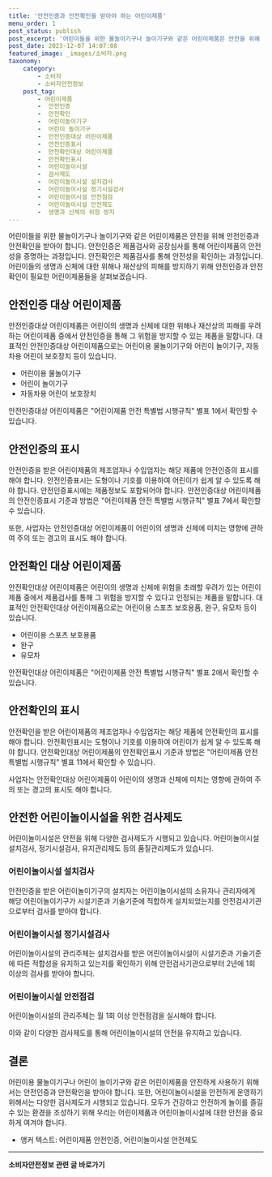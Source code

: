 ```yaml
---
title: '안전인증과 안전확인을 받아야 하는 어린이제품'
menu_order: 1
post_status: publish
post_excerpt: '어린이들을 위한 물놀이기구나 놀이기구와 같은 어린이제품은 안전을 위해 안전인증과 안전확인을 받아야 합니다. 안전인증은 제품검사와 공장심사를 통해 어린이제품의 안전성을 증명하는 과정입니다. 안전확인은 제품검사를 통해 안전성을 확인하는 과정입니다. 어린이들의 생명과 신체에 대한 위해나 재산상의 피해를 방지하기 위해 안전인증과 안전확인이 필요한 어린이제품들을 살펴보겠습니다.'
post_date: 2023-12-07 14:07:08
featured_image: _images/소비자.png
taxonomy:
    category:
        - 소비자
        - 소비자안전정보
    post_tag:
        - 어린이제품
        -  안전인증
        -  안전확인
        -  어린이놀이기구
        -  어린이 놀이기구
        -  안전인증대상 어린이제품
        -  안전인증표시
        -  안전확인대상 어린이제품
        -  안전확인표시
        -  어린이놀이시설
        -  검사제도
        -  어린이놀이시설 설치검사
        -  어린이놀이시설 정기시설검사
        -  어린이놀이시설 안전점검
        -  어린이놀이시설 안전제도
        -  생명과 신체의 위험 방지
---
```



어린이들을 위한 물놀이기구나 놀이기구와 같은 어린이제품은 안전을 위해 안전인증과 안전확인을 받아야 합니다. 안전인증은 제품검사와 공장심사를 통해 어린이제품의 안전성을 증명하는 과정입니다. 안전확인은 제품검사를 통해 안전성을 확인하는 과정입니다. 어린이들의 생명과 신체에 대한 위해나 재산상의 피해를 방지하기 위해 안전인증과 안전확인이 필요한 어린이제품들을 살펴보겠습니다.

## 안전인증 대상 어린이제품

안전인증대상 어린이제품은 어린이의 생명과 신체에 대한 위해나 재산상의 피해를 우려하는 어린이제품 중에서 안전인증을 통해 그 위험을 방지할 수 있는 제품을 말합니다. 대표적인 안전인증대상 어린이제품으로는 어린이용 물놀이기구와 어린이 놀이기구, 자동차용 어린이 보호장치 등이 있습니다.

- 어린이용 물놀이기구
- 어린이 놀이기구
- 자동차용 어린이 보호장치

안전인증대상 어린이제품은 "어린이제품 안전 특별법 시행규칙" 별표 1에서 확인할 수 있습니다.

## 안전인증의 표시

안전인증을 받은 어린이제품의 제조업자나 수입업자는 해당 제품에 안전인증의 표시를 해야 합니다. 안전인증표시는 도형이나 기호를 이용하여 어린이가 쉽게 알 수 있도록 해야 합니다. 안전인증표시에는 제품정보도 포함되어야 합니다. 안전인증대상 어린이제품의 안전인증표시 기준과 방법은 "어린이제품 안전 특별법 시행규칙" 별표 7에서 확인할 수 있습니다.

또한, 사업자는 안전인증대상 어린이제품이 어린이의 생명과 신체에 미치는 영향에 관하여 주의 또는 경고의 표시도 해야 합니다.

## 안전확인 대상 어린이제품

안전확인대상 어린이제품은 어린이의 생명과 신체에 위험을 초래할 우려가 있는 어린이제품 중에서 제품검사를 통해 그 위험을 방지할 수 있다고 인정되는 제품을 말합니다. 대표적인 안전확인대상 어린이제품으로는 어린이용 스포츠 보호용품, 완구, 유모차 등이 있습니다.

- 어린이용 스포츠 보호용품
- 완구
- 유모차

안전확인대상 어린이제품은 "어린이제품 안전 특별법 시행규칙" 별표 2에서 확인할 수 있습니다.

## 안전확인의 표시

안전확인을 받은 어린이제품의 제조업자나 수입업자는 해당 제품에 안전확인의 표시를 해야 합니다. 안전확인표시는 도형이나 기호를 이용하여 어린이가 쉽게 알 수 있도록 해야 합니다. 안전확인대상 어린이제품의 안전확인표시 기준과 방법은 "어린이제품 안전 특별법 시행규칙" 별표 11에서 확인할 수 있습니다.

사업자는 안전확인대상 어린이제품이 어린이의 생명과 신체에 미치는 영향에 관하여 주의 또는 경고의 표시도 해야 합니다.

## 안전한 어린이놀이시설을 위한 검사제도

어린이놀이시설은 안전을 위해 다양한 검사제도가 시행되고 있습니다. 어린이놀이시설 설치검사, 정기시설검사, 유지관리제도 등의 품질관리제도가 있습니다.

### 어린이놀이시설 설치검사

안전인증을 받은 어린이놀이기구의 설치자는 어린이놀이시설의 소유자나 관리자에게 해당 어린이놀이기구가 시설기준과 기술기준에 적합하게 설치되었는지를 안전검사기관으로부터 검사를 받아야 합니다.

### 어린이놀이시설 정기시설검사

어린이놀이시설의 관리주체는 설치검사를 받은 어린이놀이시설이 시설기준과 기술기준에 따른 적합성을 유지하고 있는지를 확인하기 위해 안전검사기관으로부터 2년에 1회 이상의 검사를 받아야 합니다.

### 어린이놀이시설 안전점검

어린이놀이시설의 관리주체는 월 1회 이상 안전점검을 실시해야 합니다.

이와 같이 다양한 검사제도를 통해 어린이놀이시설의 안전을 유지하고 있습니다.

## 결론

어린이용 물놀이기구나 어린이 놀이기구와 같은 어린이제품을 안전하게 사용하기 위해서는 안전인증과 안전확인을 받아야 합니다. 또한, 어린이놀이시설을 안전하게 운영하기 위해서는 다양한 검사제도가 시행되고 있습니다. 모두가 건강하고 안전하게 놀이를 즐길 수 있는 환경을 조성하기 위해 우리는 어린이제품과 어린이놀이시설에 대한 안전을 중요하게 여겨야 합니다.

* 앵커 텍스트: 어린이제품 안전인증, 어린이놀이시설 안전제도
<!-- wp:separator -->
<hr class="wp-block-separator has-alpha-channel-opacity"/>
<!-- /wp:separator -->

<!-- wp:group {"backgroundColor":"base","layout":{"type":"constrained"}} -->
<div class="wp-block-group has-base-background-color has-background"><!-- wp:paragraph {"align":"center","fontSize":"medium"} -->
<p class="has-text-align-center has-large-font-size"><strong>소비자안전정보 관련 글 바로가기</strong></p>
<!-- /wp:paragraph -->


<!-- wp:latest-posts
{"categories":[{"id":31486,"count":19,"description":"","link":"https://uknowlaw.com/category/%ec%86%8c%eb%b9%84%ec%9e%90%ec%95%88%ec%a0%84%ec%a0%95%eb%b3%b4/","name":"소비자안전정보","slug":"소비자안전정보","taxonomy":"category","parent":0,"meta":[],"_links":{"self":[{"href":"https://uknowlaw.com/wp-json/wp/v2/categories/31486"}],"collection":[{"href":"https://uknowlaw.com/wp-json/wp/v2/categories"}],"about":[{"href":"https://uknowlaw.com/wp-json/wp/v2/taxonomies/category"}],"wp:post_type":[{"href":"https://uknowlaw.com/wp-json/wp/v2/posts?categories=31486"}],"curies":[{"name":"wp","href":"https://api.w.org/{rel}","templated":true}]}}],"postsToShow":100,"excerptLength":28,"postLayout":"grid","columns":2,"featuredImageAlign":"left","featuredImageSizeSlug":"large","fontSize":"small"} /--></div>
<!-- /wp:group -->